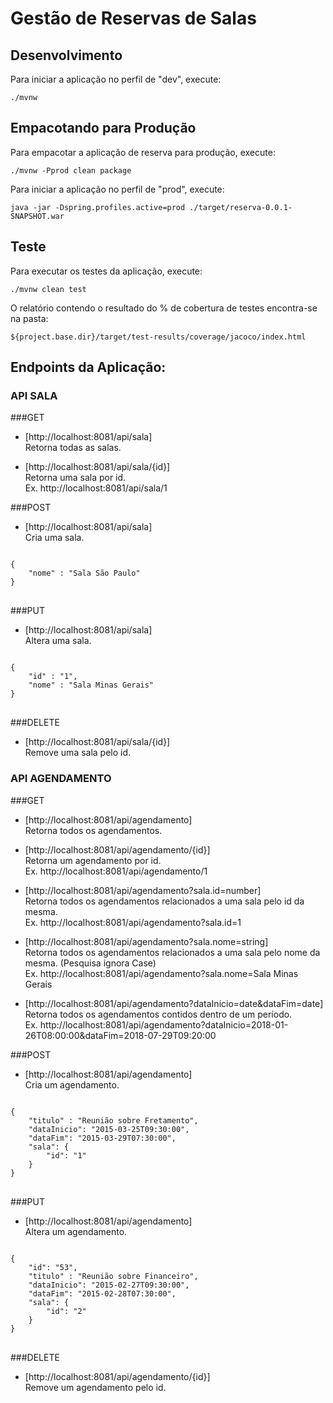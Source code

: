 # Gestão de Reservas de Salas

## Desenvolvimento

Para iniciar a aplicação no perfil de "dev", execute:

    ./mvnw

## Empacotando para Produção

Para empacotar a aplicação de reserva para produção, execute:

    ./mvnw -Pprod clean package

Para iniciar a aplicação no perfil de "prod", execute:

    java -jar -Dspring.profiles.active=prod ./target/reserva-0.0.1-SNAPSHOT.war

    
## Teste

Para executar os testes da aplicação, execute:

    ./mvnw clean test

O relatório contendo o resultado do % de cobertura de testes encontra-se na pasta:

    ${project.base.dir}/target/test-results/coverage/jacoco/index.html

## Endpoints da Aplicação:
### API SALA
###GET

* [http://localhost:8081/api/sala] <br/>Retorna todas as salas.<br/>

* [http://localhost:8081/api/sala/{id}] <br/>Retorna uma sala por id.<br/>
    Ex. http://localhost:8081/api/sala/1

###POST

* [http://localhost:8081/api/sala] <br/>Cria uma sala.<br/>
<pre>
<code>
{
	"nome" : "Sala São Paulo"
}
</code>
</pre>
###PUT
* [http://localhost:8081/api/sala]<br/>Altera uma sala.<br/>
<pre>
<code>
{
	"id" : "1",
	"nome" : "Sala Minas Gerais"
}
</code>
</pre>
###DELETE
* [http://localhost:8081/api/sala/{id}]<br/>Remove uma sala pelo id.


### API AGENDAMENTO
###GET

* [http://localhost:8081/api/agendamento] <br/>Retorna todos os agendamentos.<br/>

* [http://localhost:8081/api/agendamento/{id}] <br/>Retorna um agendamento por id.<br/>
    Ex. http://localhost:8081/api/agendamento/1

* [http://localhost:8081/api/agendamento?sala.id=number]<br/> Retorna todos os agendamentos relacionados a uma sala pelo id da mesma.<br/>
    Ex. http://localhost:8081/api/agendamento?sala.id=1

* [http://localhost:8081/api/agendamento?sala.nome=string]<br/> Retorna todos os agendamentos relacionados a uma sala pelo nome da mesma. (Pesquisa ignora Case)<br/>
    Ex. http://localhost:8081/api/agendamento?sala.nome=Sala Minas Gerais
        
* [http://localhost:8081/api/agendamento?dataInicio=date&dataFim=date]<br/> Retorna todos os agendamentos contidos dentro de um período.<br/>
    Ex. http://localhost:8081/api/agendamento?dataInicio=2018-01-26T08:00:00&dataFim=2018-07-29T09:20:00
    
###POST

* [http://localhost:8081/api/agendamento]<br/> Cria um agendamento.<br/>
<pre>
<code>
{
	"titulo" : "Reunião sobre Fretamento",
	"dataInicio": "2015-03-25T09:30:00",
	"dataFim": "2015-03-29T07:30:00",
	"sala": {
		"id": "1"
	}
}
</code>
</pre>
###PUT
* [http://localhost:8081/api/agendamento]<br/> Altera um agendamento.<br/>
<pre>
<code>
{	
	"id": "53",
	"titulo" : "Reunião sobre Financeiro",
	"dataInicio": "2015-02-27T09:30:00",
	"dataFim": "2015-02-28T07:30:00",
	"sala": {
		"id": "2"
	}
}
</code>
</pre>
###DELETE
* [http://localhost:8081/api/agendamento/{id}]<br/> Remove um agendamento pelo id.




